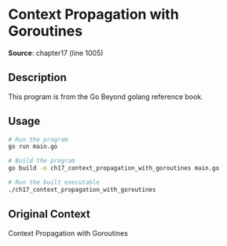 # Context Propagation with Goroutines

**Source**: chapter17 (line 1005)

## Description

This program is from the Go Beyond golang reference book.

## Usage

```bash
# Run the program
go run main.go

# Build the program
go build -o ch17_context_propagation_with_goroutines main.go

# Run the built executable
./ch17_context_propagation_with_goroutines
```

## Original Context

Context Propagation with Goroutines
